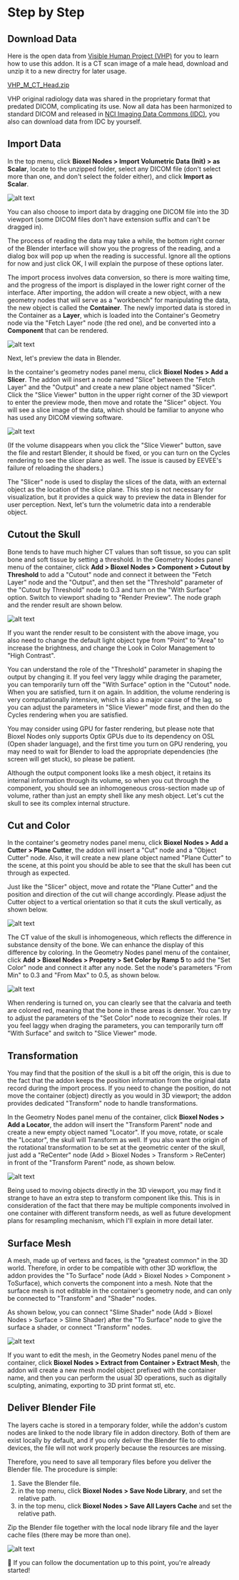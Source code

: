 # Step by Step

## Download Data

Here is the open data from [Visible Human Project (VHP)](https://www.nlm.nih.gov/research/visible/visible_human.html) for you to learn how to use this addon. It is a CT scan image of a male head, download and unzip it to a new directry for later usage.

[VHP_M_CT_Head.zip](https://drive.google.com/file/d/1bBGpt5pQ0evr-0-f4KDNRnKPoUYj2bJ-/view?usp=drive_link)

VHP original radiology data was shared in the proprietary format that predated DICOM, complicating its use. Now all data has been harmonized to standard DICOM and released in [NCI Imaging Data Commons (IDC)](https://portal.imaging.datacommons.cancer.gov/), you also can download data from IDC by yourself.

## Import Data

In the top menu, click **Bioxel Nodes > Import Volumetric Data (Init) > as Scalar**, locate to the unzipped folder, select any DICOM file (don't select more than one, and don't select the folder either), and click **Import as Scalar**.

![alt text](assets/step_by_step/image.png)

You can also choose to import data by dragging one DICOM file into the 3D viewport (some DICOM files don't have extension suffix and can't be dragged in).

The process of reading the data may take a while, the bottom right corner of the Blender interface will show you the progress of the reading, and a dialog box will pop up when the reading is successful. Ignore all the options for now and just click OK, I will explain the purpose of these options later.

The import process involves data conversion, so there is more waiting time, and the progress of the import is displayed in the lower right corner of the interface. After importing, the addon will create a new object, with a new geometry nodes that will serve as a "workbench" for manipulating the data, the new object is called the **Container**. The newly imported data is stored in the Container as a **Layer**, which is loaded into the Container's Geometry node via the "Fetch Layer" node (the red one), and be converted into a **Component** that can be rendered.

![alt text](assets/step_by_step/image-1.png)

Next, let's preview the data in Blender.

In the container's geometry nodes panel menu, click **Bioxel Nodes > Add a Slicer**. The addon will insert a node named "Slice" between the "Fetch Layer" and the "Output" and create a new plane object named "Slicer". Click the "Slice Viewer" button in the upper right corner of the 3D viewport to enter the preview mode, then move and rotate the "Slicer" object. You will see a slice image of the data, which should be familiar to anyone who has used any DICOM viewing software.

![alt text](assets/step_by_step/image-2.png)

(If the volume disappears when you click the "Slice Viewer" button, save the file and restart Blender, it should be fixed, or you can turn on the Cycles rendering to see the slicer plane as well. The issue is caused by EEVEE's failure of reloading the shaders.)

The "Slicer" node is used to display the slices of the data, with an external object as the location of the slice plane. This step is not necessary for visualization, but it provides a quick way to preview the data in Blender for user perception. Next, let's turn the volumetric data into a renderable object.

## Cutout the Skull

Bone tends to have much higher CT values than soft tissue, so you can split bone and soft tissue by setting a threshold. In the Geometry Nodes panel menu of the container, click **Add > Bioxel Nodes > Component > Cutout by Threshold** to add a "Cutout" node and connect it between the "Fetch Layer" node and the "Output", and then set the "Threshold" parameter of the "Cutout by Threshold" node to 0.3 and turn on the "With Surface" option. Switch to viewport shading to "Render Preview". The node graph and the render result are shown below.

![alt text](assets/step_by_step/image-3.png)

If you want the render result to be consistent with the above image, you also need to change the default light object type from "Point" to "Area" to increase the brightness, and change the Look in Color Management to "High Contrast".

You can understand the role of the "Threshold" parameter in shaping the output by changing it. If you feel very laggy while draging the parameter, you can temporarily turn off the "With Surface" option in the "Cutout" node. When you are satisfied, turn it on again. In addition, the volume rendering is very computationally intensive, which is also a major cause of the lag, so you can adjust the parameters in "Slice Viewer" mode first, and then do the Cycles rendering when you are satisfied.

You may consider using GPU for faster rendering, but please note that Bioxel Nodes only supports Optix GPUs due to its dependency on OSL (Open shader language), and the first time you turn on GPU rendering, you may need to wait for Blender to load the appropriate dependencies (the screen will get stuck), so please be patient.

Although the output component looks like a mesh object, it retains its internal information through its volume, so when you cut through the component, you should see an inhomogeneous cross-section made up of volume, rather than just an empty shell like any mesh object. Let's cut the skull to see its complex internal structure.

## Cut and Color

In the container's geometry nodes panel menu, click **Bioxel Nodes > Add a Cutter > Plane Cutter**, the addon will insert a "Cut" node and a "Object Cutter" node. Also, it will create a new plane object named "Plane Cutter" to the scene, at this point you should be able to see that the skull has been cut through as expected.

Just like the "Slicer" object, move and rotate the "Plane Cutter" and the position and direction of the cut will change accordingly. Please adjust the Cutter object to a vertical orientation so that it cuts the skull vertically, as shown below.

![alt text](assets/step_by_step/image-4.png)

The CT value of the skull is inhomogeneous, which reflects the difference in substance density of the bone. We can enhance the display of this difference by coloring. In the Geometry Nodes panel menu of the container, click **Add > Bioxel Nodes > Propetry > Set Color by Ramp 5** to add the "Set Color" node and connect it after any node. Set the node's parameters "From Min" to 0.3 and "From Max" to 0.5, as shown below.

![alt text](assets/step_by_step/image-5.png)

When rendering is turned on, you can clearly see that the calvaria and teeth are colored red, meaning that the bone in these areas is denser. You can try to adjust the parameters of the "Set Color" node to recognize their roles. If you feel laggy when draging the parameters, you can temporarily turn off "With Surface" and switch to "Slice Viewer" mode.

## Transformation

You may find that the position of the skull is a bit off the origin, this is due to the fact that the addon keeps the position information from the original data record during the import process. If you need to change the position, do not move the container (object) directly as you would in 3D viewport; the addon provides dedicated "Transform" node to handle transformations.

In the Geometry Nodes panel menu of the container, click **Bioxel Nodes > Add a Locator**, the addon will insert the "Transform Parent" node and create a new empty object named "Locator". If you move, rotate, or scale the "Locator", the skull will Transform as well. If you also want the origin of the rotational transformation to be set at the geometric center of the skull, just add a "ReCenter" node (Add > Bioxel Nodes > Transform > ReCenter) in front of the "Transform Parent" node, as shown below.

![alt text](assets/step_by_step/image-6.png)

Being used to moving objects directly in the 3D viewport, you may find it strange to have an extra step to transform component like this. This is in consideration of the fact that there may be multiple components involved in one container with different transform needs, as well as future development plans for resampling mechanism, which I'll explain in more detail later.

## Surface Mesh

A mesh, made up of vertexs and faces, is the "greatest common" in the 3D world. Therefore, in order to be compatible with other 3D workflow, the addon provides the "To Surface" node (Add > Bioxel Nodes > Component > ToSurface), which converts the component into a mesh. Note that the surface mesh is not editable in the container's geometry node, and can only be connected to "Transform" and "Shader" nodes.

As shown below, you can connect "Slime Shader" node (Add > Bioxel Nodes > Surface > Slime Shader) after the "To Surface" node to give the surface a shader, or connect "Transform" nodes.

![alt text](assets/step_by_step/image-7.png)

If you want to edit the mesh, in the Geometry Nodes panel menu of the container, click **Bioxel Nodes > Extract from Container > Extract Mesh**, the addon will create a new mesh model object prefixed with the container name, and then you can perform the usual 3D operations, such as digitally sculpting, animating, exporting to 3D print format stl, etc.

## Deliver Blender File

The layers cache is stored in a temporary folder, while the addon's custom nodes are linked to the node library file in addon directory. Both of them are exist locally by default, and if you only deliver the Blender file to other devices, the file will not work properly because the resources are missing.

Therefore, you need to save all temporary files before you deliver the Blender file. The procedure is simple:

1. Save the Blender file.
2. in the top menu, click **Bioxel Nodes > Save Node Library**, and set the relative path.
3. in the top menu, click **Bioxel Nodes > Save All Layers Cache** and set the relative path.

Zip the Blender file together with the local node library file and the layer cache files (there may be more than one).

![alt text](assets/step_by_step/image-9.png)

🤗 If you can follow the documentation up to this point, you're already started!
